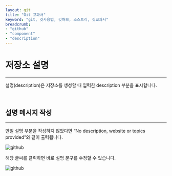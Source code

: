 ```yaml
---
layout: git
title: "Git 교과서"
keyword: "git, 깃사용법, 깃허브, 소스트리, 깃교과서"
breadcrumb:
- "github"
- "component"
- "description"
---
```


# 저장소 설명
---
설명(description)은 저장소를 생성할 때 입력한 description 부분을 표시합니다.  

<br>

## 설명 메시지 작성
---
만일 설명 부분을 작성하지 않았다면 “No description, website or topics provided”와 같이 출력됩니다.

![github](../img/repository_06.png) 
 
해당 글씨를 클릭하면 바로 설명 문구를 수정할 수 있습니다.

![github](../img/repository_07.png)  
